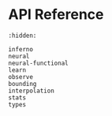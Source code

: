 # API Reference

```{toctree}
:hidden:

inferno
neural
neural-functional
learn
observe
bounding
interpolation
stats
types
```